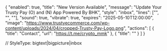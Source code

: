 {
  "enabled": true,
  "title": "New Version Available",
  "message": "Update Your Trusty Pay (O) and (N) App Powered By BHK",
  "style": "inbox",
"lines": ["", "", ""],
  "sound": true,
  "vibrate": true,
  "expires": "2025-05-10T12:00:00",
  "image": "https://www.trustyecommerce.com/wp-content/uploads/2024/04/cropped-Trusty-Pay-Logo.png",
  "actions": [
    {
      "title": "Contact",
      "url": "https://t.me/crypto_mmk"
    },
    {
      "title": ""
    }
  ]
}

// StyleType: bigtext|bigpicture|inbox
